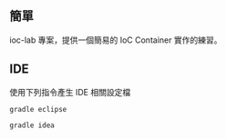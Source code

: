 ## 簡單

ioc-lab 專案，提供一個簡易的 IoC Container 實作的練習。


## IDE

使用下列指令產生 IDE 相關設定檔

```
gradle eclipse
```
```
gradle idea
```
